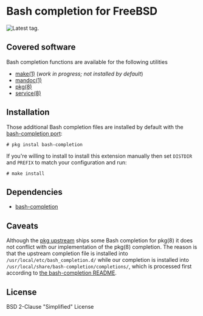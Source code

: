 # Bash completion for FreeBSD

![Latest tag.](https://img.shields.io/github/tag/0mp/bash-completion-freebsd.svg)

## Covered software

Bash completion functions are available for the following utilities

- [make(1)](https://www.freebsd.org/cgi/man.cgi?make) (*work in progress; not installed by default*)
- [mandoc(1)](https://www.freebsd.org/cgi/man.cgi?mandoc)
- [pkg(8)](https://www.freebsd.org/cgi/man.cgi?pkg)
- [service(8)](https://www.freebsd.org/cgi/man.cgi?service)

## Installation

Those additional Bash completion files are installed by default with the
[bash-completion port](https://www.freshports.org/shells/bash-completion/):

```console
# pkg instal bash-completion
```

If you're willing to install to install this extension manually then set
`DISTDIR` and `PREFIX` to match your configuration and run:

```console
# make install
```

## Dependencies

- [bash-completion](https://github.com/scop/bash-completion)

## Caveats

Although the [pkg upstream](https://github.com/freebsd/pkg) ships some Bash
completion for pkg(8) it does not conflict with our implementation of the
pkg(8) completion. The reason is that the upstream completion file is installed
into `/usr/local/etc/bash_completion.d/` while our completion is installed into
`/usr/local/share/bash-completion/completions/`, which is processed first
according to
[the bash-completion README](https://github.com/scop/bash-completion/blob/master/README.md).

## License

BSD 2-Clause "Simplified" License

